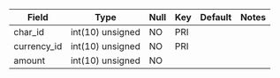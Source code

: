 **Field**|**Type**|**Null**|**Key**|**Default**|**Notes**
-----|-----|-----|-----|-----|-----
char\_id|int(10) unsigned|NO|PRI| | 
currency\_id|int(10) unsigned|NO|PRI| | 
amount|int(10) unsigned|NO| | | 